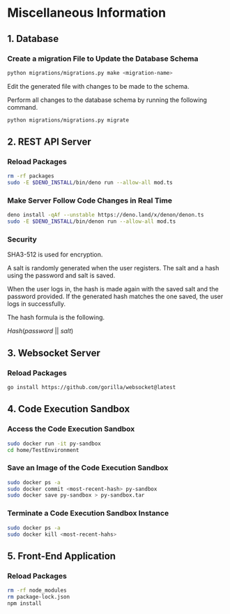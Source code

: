 # Miscellaneous Information

## 1. Database

### Create a migration File to Update the Database Schema

```bash
python migrations/migrations.py make <migration-name>
```

Edit the generated file with changes to be made to the schema.

Perform all changes to the database schema by running the following command.

```bash
python migrations/migrations.py migrate
```

## 2. REST API Server

### Reload Packages

```bash
rm -rf packages
sudo -E $DENO_INSTALL/bin/deno run --allow-all mod.ts
```

### Make Server Follow Code Changes in Real Time

```bash
deno install -qAf --unstable https://deno.land/x/denon/denon.ts
sudo -E $DENO_INSTALL/bin/denon run --allow-all mod.ts
```

### Security

SHA3-512 is used for encryption.

A salt is randomly generated when the user registers. The salt and a hash using the password and salt is saved.

When the user logs in, the hash is made again with the saved salt and the password provided. If the generated hash matches the one saved, the user logs in successfully.

The hash formula is the following.

_Hash_(_password_ || _salt_)

## 3. Websocket Server

### Reload Packages

```bash
go install https://github.com/gorilla/websocket@latest
```

## 4. Code Execution Sandbox

### Access the Code Execution Sandbox

```bash
sudo docker run -it py-sandbox
cd home/TestEnvironment
```

### Save an Image of the Code Execution Sandbox

```bash
sudo docker ps -a
sudo docker commit <most-recent-hash> py-sandbox
sudo docker save py-sandbox > py-sandbox.tar
```

### Terminate a Code Execution Sandbox Instance

```bash
sudo docker ps -a
sudo docker kill <most-recent-hahs>
```

## 5. Front-End Application

### Reload Packages

```bash
rm -rf node_modules
rm package-lock.json
npm install
```
